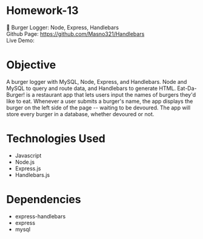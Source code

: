 # Homework-13
🍔 Burger Logger: Node, Express, Handlebars </br>
Github Page: https://github.com/Masno321/Handlebars </br>
Live Demo: 


# Objective
A burger logger with MySQL, Node, Express, and Handlebars. Node and MySQL to query and route data, and Handlebars to generate HTML. Eat-Da-Burger! is a restaurant app that lets users input the names of burgers they'd like to eat. Whenever a user submits a burger's name, the app displays the burger on the left side of the page -- waiting to be devoured. The app will store every burger in a database, whether devoured or not.

# Technologies Used
* Javascript
* Node.js
* Express.js
* Handlebars.js

# Dependencies
* express-handlebars
* express
* mysql
